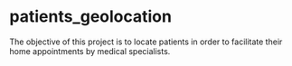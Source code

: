 # patients_geolocation
The objective of this project is to locate patients in order to facilitate their home appointments by medical specialists.
